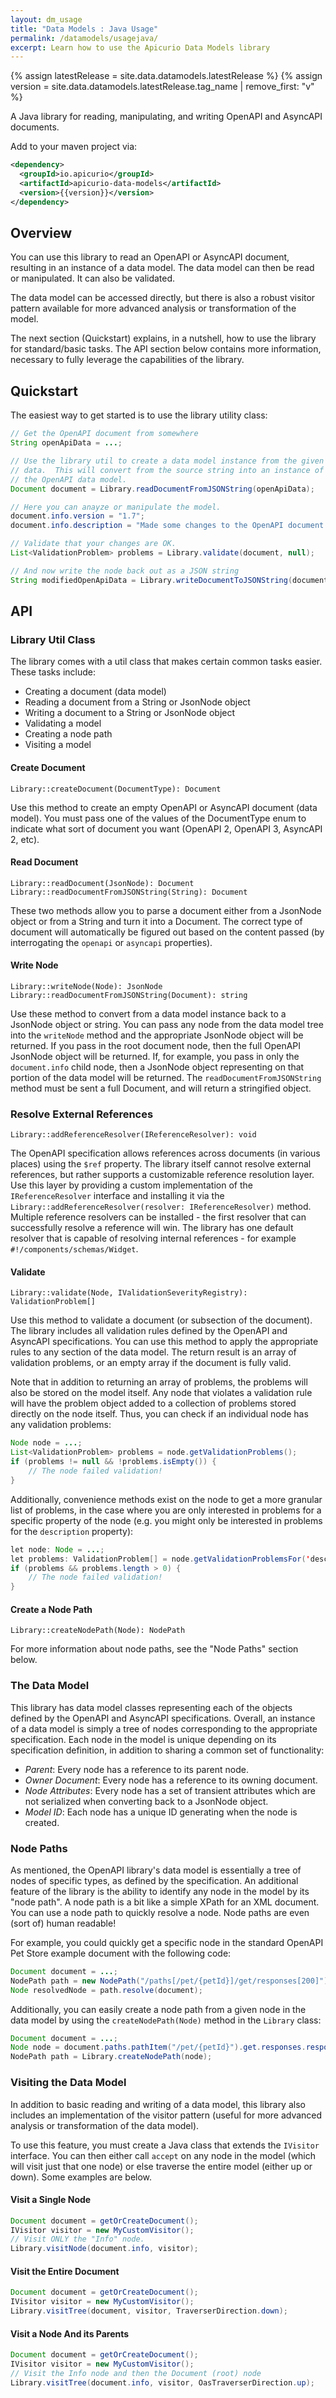 ```yaml
---
layout: dm_usage
title: "Data Models : Java Usage"
permalink: /datamodels/usagejava/
excerpt: Learn how to use the Apicurio Data Models library
---
```


{% assign latestRelease = site.data.datamodels.latestRelease %}
{% assign version = site.data.datamodels.latestRelease.tag_name | remove_first: "v" %}

A Java library for reading, manipulating, and writing OpenAPI and AsyncAPI documents.

Add to your maven project via:

```xml
<dependency>
  <groupId>io.apicurio</groupId>
  <artifactId>apicurio-data-models</artifactId>
  <version>{{version}}</version>
</dependency>
```

## Overview

You can use this library to read an OpenAPI or AsyncAPI document, resulting in an instance
of a data model.  The data model can then be read or manipulated.  It can also be validated.

The data model can be accessed directly, but there is also a robust visitor
pattern available for more advanced analysis or transformation of the model.

The next section (Quickstart) explains, in a nutshell, how to use the library
for standard/basic tasks.  The API section below contains more information,
necessary to fully leverage the capabilities of the library.

## Quickstart

The easiest way to get started is to use the library utility class:

```Java
// Get the OpenAPI document from somewhere
String openApiData = ...;

// Use the library util to create a data model instance from the given
// data.  This will convert from the source string into an instance of 
// the OpenAPI data model.
Document document = Library.readDocumentFromJSONString(openApiData);

// Here you can anayze or manipulate the model.
document.info.version = "1.7";
document.info.description = "Made some changes to the OpenAPI document!";

// Validate that your changes are OK.
List<ValidationProblem> problems = Library.validate(document, null);

// And now write the node back out as a JSON string
String modifiedOpenApiData = Library.writeDocumentToJSONString(document);
```

## API

### Library Util Class
The library comes with a util class that makes certain common tasks easier.
These tasks include:

* Creating a document (data model)
* Reading a document from a String or JsonNode object
* Writing a document to a String or JsonNode object
* Validating a model
* Creating a node path
* Visiting a model

#### Create Document
`Library::createDocument(DocumentType): Document`

Use this method to create an empty OpenAPI or AsyncAPI document (data model).  You
must pass one of the values of the DocumentType enum to indicate what sort of
document you want (OpenAPI 2, OpenAPI 3, AsyncAPI 2, etc).

#### Read Document
`Library::readDocument(JsonNode): Document`
`Library::readDocumentFromJSONString(String): Document`

These two methods allow you to parse a document either from a JsonNode object or from a 
String and turn it into a Document.  The correct type of document will automatically
be figured out based on the content passed (by interrogating the `openapi` or `asyncapi`
properties).

#### Write Node
`Library::writeNode(Node): JsonNode`
`Library::readDocumentFromJSONString(Document): string`

Use these method to convert from a data model instance back to a JsonNode object or
string.  You can pass any node from the data model tree into the `writeNode` method 
and the appropriate JsonNode object will be returned.  If you pass in the root document node, then the 
full OpenAPI JsonNode object will be returned.  If, for example, you pass in only the
`document.info` child node, then a JsonNode object representing on that portion of the
data model will be returned.  The `readDocumentFromJSONString` method must be
sent a full Document, and will return a stringified object.

### Resolve External References
`Library::addReferenceResolver(IReferenceResolver): void`

The OpenAPI specification allows references across documents (in various places)
using the `$ref` property.  The library itself cannot resolve external references,
but rather supports a customizable reference resolution layer.  Use this layer by
providing a custom implementation of the `IReferenceResolver` interface and 
installing it via the `Library::addReferenceResolver(resolver: IReferenceResolver)`
method.  Multiple reference resolvers can be installed - the first resolver that
can successfully resolve a reference will win.  The library has one default resolver
that is capable of resolving internal references - for example `#!/components/schemas/Widget`.

#### Validate
`Library::validate(Node, IValidationSeverityRegistry): ValidationProblem[]`

Use this method to validate a document (or subsection of the document).  The
library includes all validation rules defined by the OpenAPI and AsyncAPI specifications.
You can use this method to apply the appropriate rules to any section of the
data model.  The return result is an array of validation problems, or an empty
array if the document is fully valid.

Note that in addition to returning an array of problems, the problems will also
be stored on the model itself.  Any node that violates a validation rule
will have the problem object added to a collection of problems stored directly
on the node itself.  Thus, you can check if an individual node has any 
validation problems:

```Java
Node node = ...;
List<ValidationProblem> problems = node.getValidationProblems();
if (problems != null && !problems.isEmpty()) {
    // The node failed validation!
}
```

Additionally, convenience methods exist on the node to get a more granular
list of problems, in the case where you are only interested in problems for a
specific property of the node (e.g. you might only be interested in problems
for the `description` property):

```Java
let node: Node = ...;
let problems: ValidationProblem[] = node.getValidationProblemsFor('description');
if (problems && problems.length > 0) {
    // The node failed validation!
}
```


#### Create a Node Path
`Library::createNodePath(Node): NodePath`

For more information about node paths, see the "Node Paths" section below.


### The Data Model
This library has data model classes representing each of the objects defined
by the OpenAPI and AsyncAPI specifications.  Overall, an instance of a data model is simply
a tree of nodes corresponding to the appropriate specification.  Each node in the
model is unique depending on its specification definition, in addition to 
sharing a common set of functionality:

* _Parent_: Every node has a reference to its parent node.
* _Owner Document_: Every node has a reference to its owning document.
* _Node Attributes_:  Every node has a set of transient attributes which
  are not serialized when converting back to a JsonNode object.
* _Model ID_: Each node has a unique ID generating when the node is created.


### Node Paths
As mentioned, the OpenAPI library's data model is essentially a tree of nodes
of specific types, as defined by the specification.  An additional feature
of the library is the ability to identify any node in the model by its "node
path".  A node path is a bit like a simple XPath for an XML document.  You
can use a node path to quickly resolve a node.  Node paths are even (sort of)
human readable!

For example, you could quickly get a specific node in the standard OpenAPI
Pet Store example document with the following code:

```Java
Document document = ...;
NodePath path = new NodePath("/paths[/pet/{petId}]/get/responses[200]");
Node resolvedNode = path.resolve(document);
```

Additionally, you can easily create a node path from a given node in the 
data model by using the `createNodePath(Node)` method in the 
`Library` class:

```Java
Document document = ...;
Node node = document.paths.pathItem("/pet/{petId}").get.responses.response("200");
NodePath path = Library.createNodePath(node);
```


### Visiting the Data Model
In addition to basic reading and writing of a data model, this library also
includes an implementation of the visitor pattern (useful for more advanced
analysis or transformation of the data model).

To use this feature, you must create a Java class that extends the 
`IVisitor` interface.  You can then either call `accept` on any node in 
the model (which will visit just that one node) or else traverse the entire 
model (either up or down).  Some examples are below.

#### Visit a Single Node
```Java
Document document = getOrCreateDocument();
IVisitor visitor = new MyCustomVisitor();
// Visit ONLY the "Info" node.
Library.visitNode(document.info, visitor);
```

#### Visit the Entire Document

```Java
Document document = getOrCreateDocument();
IVisitor visitor = new MyCustomVisitor();
Library.visitTree(document, visitor, TraverserDirection.down);
```

#### Visit a Node And its Parents
```Java
Document document = getOrCreateDocument();
IVisitor visitor = new MyCustomVisitor();
// Visit the Info node and then the Document (root) node
Library.visitTree(document.info, visitor, OasTraverserDirection.up);
```
